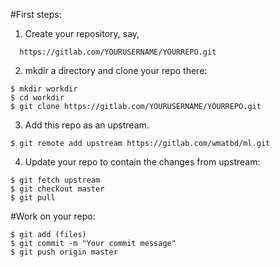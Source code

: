 #First steps:
1. Create your repository, say,
```
  https://gitlab.com/YOURUSERNAME/YOURREPO.git
```

2. mkdir a directory and clone your repo there:
```
$ mkdir workdir
$ cd workdir
$ git clone https://gitlab.com/YOURUSERNAME/YOURREPO.git
```

3. Add this repo as an upstream.
```
$ git remote add upstream https://gitlab.com/wmatbd/ml.git
```

4. Update your repo to contain the changes from upstream:
```
$ git fetch upstream
$ git checkout master
$ git pull
```

#Work on your repo:
```
$ git add (files)
$ git commit -m "Your commit message"
$ git push origin master
```

